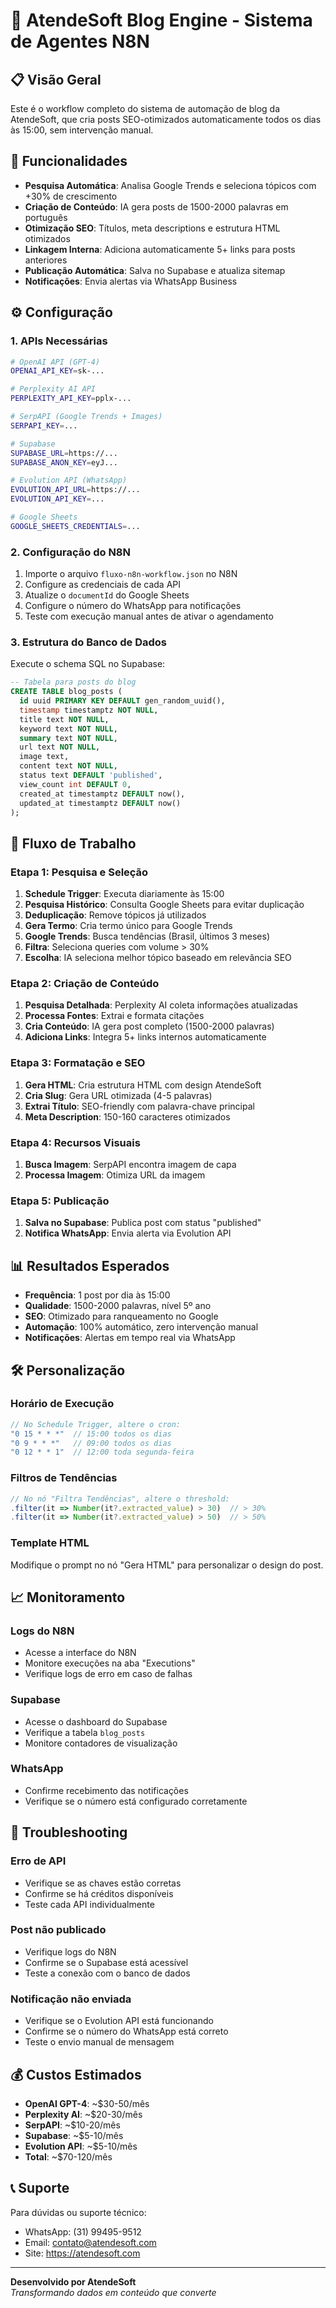 # 🚀 AtendeSoft Blog Engine - Sistema de Agentes N8N

## 📋 Visão Geral

Este é o workflow completo do sistema de automação de blog da AtendeSoft, que cria posts SEO-otimizados automaticamente todos os dias às 15:00, sem intervenção manual.

## 🎯 Funcionalidades

- **Pesquisa Automática**: Analisa Google Trends e seleciona tópicos com +30% de crescimento
- **Criação de Conteúdo**: IA gera posts de 1500-2000 palavras em português
- **Otimização SEO**: Títulos, meta descriptions e estrutura HTML otimizados
- **Linkagem Interna**: Adiciona automaticamente 5+ links para posts anteriores
- **Publicação Automática**: Salva no Supabase e atualiza sitemap
- **Notificações**: Envia alertas via WhatsApp Business

## ⚙️ Configuração

### 1. APIs Necessárias

```bash
# OpenAI API (GPT-4)
OPENAI_API_KEY=sk-...

# Perplexity AI API
PERPLEXITY_API_KEY=pplx-...

# SerpAPI (Google Trends + Images)
SERPAPI_KEY=...

# Supabase
SUPABASE_URL=https://...
SUPABASE_ANON_KEY=eyJ...

# Evolution API (WhatsApp)
EVOLUTION_API_URL=https://...
EVOLUTION_API_KEY=...

# Google Sheets
GOOGLE_SHEETS_CREDENTIALS=...
```

### 2. Configuração do N8N

1. Importe o arquivo `fluxo-n8n-workflow.json` no N8N
2. Configure as credenciais de cada API
3. Atualize o `documentId` do Google Sheets
4. Configure o número do WhatsApp para notificações
5. Teste com execução manual antes de ativar o agendamento

### 3. Estrutura do Banco de Dados

Execute o schema SQL no Supabase:

```sql
-- Tabela para posts do blog
CREATE TABLE blog_posts (
  id uuid PRIMARY KEY DEFAULT gen_random_uuid(),
  timestamp timestamptz NOT NULL,
  title text NOT NULL,
  keyword text NOT NULL,
  summary text NOT NULL,
  url text NOT NULL,
  image text,
  content text NOT NULL,
  status text DEFAULT 'published',
  view_count int DEFAULT 0,
  created_at timestamptz DEFAULT now(),
  updated_at timestamptz DEFAULT now()
);
```

## 🔄 Fluxo de Trabalho

### Etapa 1: Pesquisa e Seleção
1. **Schedule Trigger**: Executa diariamente às 15:00
2. **Pesquisa Histórico**: Consulta Google Sheets para evitar duplicação
3. **Deduplicação**: Remove tópicos já utilizados
4. **Gera Termo**: Cria termo único para Google Trends
5. **Google Trends**: Busca tendências (Brasil, últimos 3 meses)
6. **Filtra**: Seleciona queries com volume > 30%
7. **Escolha**: IA seleciona melhor tópico baseado em relevância SEO

### Etapa 2: Criação de Conteúdo
1. **Pesquisa Detalhada**: Perplexity AI coleta informações atualizadas
2. **Processa Fontes**: Extrai e formata citações
3. **Cria Conteúdo**: IA gera post completo (1500-2000 palavras)
4. **Adiciona Links**: Integra 5+ links internos automaticamente

### Etapa 3: Formatação e SEO
1. **Gera HTML**: Cria estrutura HTML com design AtendeSoft
2. **Cria Slug**: Gera URL otimizada (4-5 palavras)
3. **Extrai Título**: SEO-friendly com palavra-chave principal
4. **Meta Description**: 150-160 caracteres otimizados

### Etapa 4: Recursos Visuais
1. **Busca Imagem**: SerpAPI encontra imagem de capa
2. **Processa Imagem**: Otimiza URL da imagem

### Etapa 5: Publicação
1. **Salva no Supabase**: Publica post com status "published"
2. **Notifica WhatsApp**: Envia alerta via Evolution API

## 📊 Resultados Esperados

- **Frequência**: 1 post por dia às 15:00
- **Qualidade**: 1500-2000 palavras, nível 5º ano
- **SEO**: Otimizado para ranqueamento no Google
- **Automação**: 100% automático, zero intervenção manual
- **Notificações**: Alertas em tempo real via WhatsApp

## 🛠️ Personalização

### Horário de Execução
```javascript
// No Schedule Trigger, altere o cron:
"0 15 * * *"  // 15:00 todos os dias
"0 9 * * *"   // 09:00 todos os dias
"0 12 * * 1"  // 12:00 toda segunda-feira
```

### Filtros de Tendências
```javascript
// No nó "Filtra Tendências", altere o threshold:
.filter(it => Number(it?.extracted_value) > 30)  // > 30%
.filter(it => Number(it?.extracted_value) > 50)  // > 50%
```

### Template HTML
Modifique o prompt no nó "Gera HTML" para personalizar o design do post.

## 📈 Monitoramento

### Logs do N8N
- Acesse a interface do N8N
- Monitore execuções na aba "Executions"
- Verifique logs de erro em caso de falhas

### Supabase
- Acesse o dashboard do Supabase
- Verifique a tabela `blog_posts`
- Monitore contadores de visualização

### WhatsApp
- Confirme recebimento das notificações
- Verifique se o número está configurado corretamente

## 🔧 Troubleshooting

### Erro de API
- Verifique se as chaves estão corretas
- Confirme se há créditos disponíveis
- Teste cada API individualmente

### Post não publicado
- Verifique logs do N8N
- Confirme se o Supabase está acessível
- Teste a conexão com o banco de dados

### Notificação não enviada
- Verifique se o Evolution API está funcionando
- Confirme se o número do WhatsApp está correto
- Teste o envio manual de mensagem

## 💰 Custos Estimados

- **OpenAI GPT-4**: ~$30-50/mês
- **Perplexity AI**: ~$20-30/mês
- **SerpAPI**: ~$10-20/mês
- **Supabase**: ~$5-10/mês
- **Evolution API**: ~$5-10/mês
- **Total**: ~$70-120/mês

## 📞 Suporte

Para dúvidas ou suporte técnico:
- WhatsApp: (31) 99495-9512
- Email: contato@atendesoft.com
- Site: https://atendesoft.com

---

**Desenvolvido por AtendeSoft**  
*Transformando dados em conteúdo que converte*

